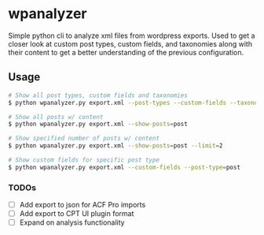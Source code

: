# wpanalyzer
Simple python cli to analyze xml files from wordpress exports. Used to get a closer look at
custom post types, custom fields, and taxonomies along with their content to get a better understanding of
the previous configuration.

## Usage
```bash
# Show all post types, custom fields and taxonomies
$ python wpanalyzer.py export.xml --post-types --custom-fields --taxonomies

# Show all posts w/ content
$ python wpanalyzer.py export.xml --show-posts=post

# Show specified number of posts w/ content
$ python wpanalyzer.py export.xml --show-posts=post --limit=2

# Show custom fields for specific post type
$ python wpanalyzer.py export.xml --custom-fields --post-type=post

```

### TODOs 
- [ ] Add export to json for ACF Pro imports
- [ ] Add export to CPT UI plugin format
- [ ] Expand on analysis functionality
